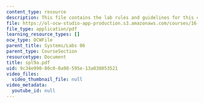 ```yaml
---
content_type: resource
description: This file contains the lab rules and guidelines for this course.
file: https://ol-ocw-studio-app-production.s3.amazonaws.com/courses/16-01-unified-engineering-i-ii-iii-iv-fall-2005-spring-2006/9c34e99080c00a98595e13a038053521_spl9a.pdf
file_type: application/pdf
learning_resource_types: []
ocw_type: OCWFile
parent_title: Systems/Labs 06
parent_type: CourseSection
resourcetype: Document
title: spl9a.pdf
uid: 9c34e990-80c0-0a98-595e-13a038053521
video_files:
  video_thumbnail_file: null
video_metadata:
  youtube_id: null
---
```

